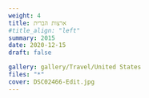 ```yaml
---
weight: 4
title: ארצות הברית
#title_align: "left"
summary: 2015
date: 2020-12-15
draft: false

gallery: gallery/Travel/United States
files: "*"
cover: DSC02466-Edit.jpg
---
```


